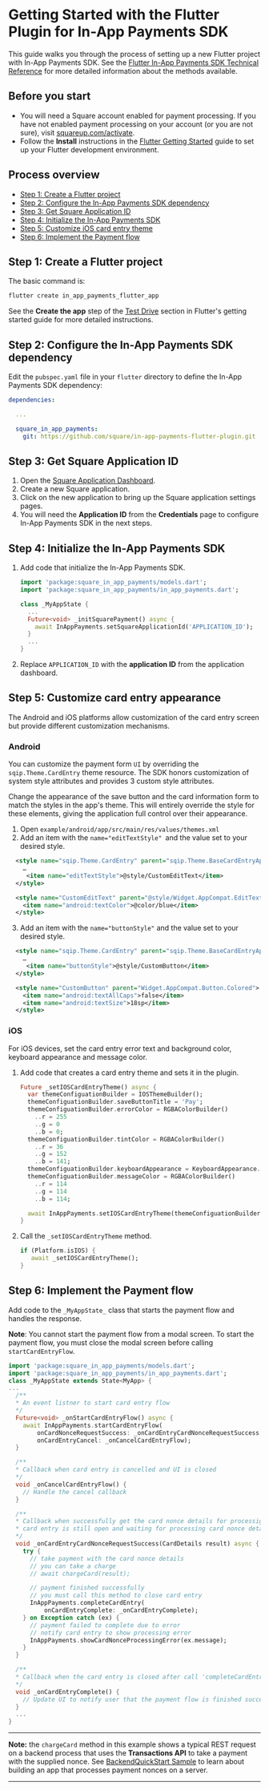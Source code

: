 # Getting Started with the Flutter Plugin for In-App Payments SDK

This guide walks you through the process of setting up a new Flutter
project with In-App Payments SDK. See the
[Flutter In-App Payments SDK Technical Reference](reference.md)
for more detailed information about the methods available.


## Before you start

* You will need a Square account enabled for payment processing. If you have not
  enabled payment processing on your account (or you are not sure), visit
  [squareup.com/activate].
* Follow the **Install** instructions in the [Flutter Getting Started] guide to
  set up your Flutter development environment.


## Process overview

* [Step 1: Create a Flutter project](#step-1-create-a-flutter-project)
* [Step 2: Configure the In-App Payments SDK dependency](#step-2-configure-the-in-app-payments-sdk-dependency)
* [Step 3: Get Square Application ID](#step-3-get-square-application-id)
* [Step 4: Initialize the In-App Payments SDK](#step-4-initialize-the-in-app-payments-sdk)
* [Step 5: Customize iOS card entry theme](#step-5-customize-ios-card-entry-theme)
* [Step 6: Implement the Payment flow](#step-6-implement-the-payment-flow)

## Step 1: Create a Flutter project

The basic command is:

```bash
flutter create in_app_payments_flutter_app
```

See the **Create the app** step of the [Test Drive] section in Flutter's getting
started guide for more detailed instructions.


## Step 2: Configure the In-App Payments SDK dependency

Edit the `pubspec.yaml` file in your `flutter` directory to define the In-App Payments
SDK dependency:
```yaml
dependencies:

  ...

  square_in_app_payments:
    git: https://github.com/square/in-app-payments-flutter-plugin.git
```

## Step 3: Get Square Application ID

1. Open the [Square Application Dashboard].
1. Create a new Square application.
1. Click on the new application to bring up the Square application settings
   pages.
1. You will need the **Application ID** from the
   **Credentials** page to configure In-App Payments SDK in the next steps.

## Step 4: Initialize the In-App Payments SDK

1. Add code that initialize the In-App Payments SDK.
   ```dart
   import 'package:square_in_app_payments/models.dart';
   import 'package:square_in_app_payments/in_app_payments.dart';

   class _MyAppState {
     ...
     Future<void> _initSquarePayment() async {
       await InAppPayments.setSquareApplicationId('APPLICATION_ID');
     }
     ...
   } 

   ```

1. Replace `APPLICATION_ID` with the **application ID** from the application dashboard.

## Step 5: Customize card entry appearance
The Android and iOS platforms allow customization of the card entry screen but provide
different customization mechanisms.

### Android
You can customize the payment form `UI` by overriding the `sqip.Theme.CardEntry`
theme resource. The SDK honors customization of system style attributes and provides 3 custom style
attributes. 

Change the appearance of the save button and the card information form to match
the styles in the app's theme. This will entirely override the style for these
elements, giving the application full control over their appearance.
1. Open `example/android/app/src/main/res/values/themes.xml`
2. Add an item with the `name="editTextStyle" `and the value set to your desired
   style.
```xml {"id": "inapppayments-customizeform-step 2.1", "copy_code": true}
  <style name="sqip.Theme.CardEntry" parent="sqip.Theme.BaseCardEntryAppTheme">
    …
     <item name="editTextStyle">@style/CustomEditText</item>
  </style>

  <style name="CustomEditText" parent="@style/Widget.AppCompat.EditText">
    <item name="android:textColor">@color/blue</item>
  </style>
```
3. Add an item with the `name="buttonStyle"` and the value set to your desired
   style.

```xml {"id": "inapppayments-customizeform-step 2.2", "copy_code": true}
  <style name="sqip.Theme.CardEntry" parent="sqip.Theme.BaseCardEntryAppTheme">
    …
     <item name="buttonStyle">@style/CustomButton</item>
  </style>

  <style name="CustomButton" parent="Widget.AppCompat.Button.Colored">
    <item name="android:textAllCaps">false</item>
    <item name="android:textSize">18sp</item>
  </style>
```

### iOS
For iOS devices, set the card entry error text and background color, keyboard appearance and message color.

1. Add code that creates a card entry theme and sets it in the plugin.
   ```dart
   Future _setIOSCardEntryTheme() async {
     var themeConfiguationBuilder = IOSThemeBuilder();
     themeConfiguationBuilder.saveButtonTitle = 'Pay';
     themeConfiguationBuilder.errorColor = RGBAColorBuilder()
       ..r = 255
       ..g = 0
       ..b = 0;
     themeConfiguationBuilder.tintColor = RGBAColorBuilder()
       ..r = 36
       ..g = 152
       ..b = 141;
     themeConfiguationBuilder.keyboardAppearance = KeyboardAppearance.light;
     themeConfiguationBuilder.messageColor = RGBAColorBuilder()
       ..r = 114
       ..g = 114
       ..b = 114;

     await InAppPayments.setIOSCardEntryTheme(themeConfiguationBuilder.build());
   }
   ```

1. Call the `_setIOSCardEntryTheme` method.

   ```dart
   if (Platform.isIOS) {
      await _setIOSCardEntryTheme();
   }
   ```

## Step 6: Implement the Payment flow

Add code to the `_MyAppState_` class that starts the payment flow and handles
the response. 

**Note**: You cannot start the payment flow from a modal screen. To start
the payment flow, you must close the modal screen before calling `startCardEntryFlow`.

```dart
import 'package:square_in_app_payments/models.dart';
import 'package:square_in_app_payments/in_app_payments.dart';
class _MyAppState extends State<MyApp> {
...
  /** 
  * An event listner to start card entry flow
  */
  Future<void> _onStartCardEntryFlow() async {
    await InAppPayments.startCardEntryFlow(
        onCardNonceRequestSuccess: _onCardEntryCardNonceRequestSuccess,
        onCardEntryCancel: _onCancelCardEntryFlow);
  }

  /**
  * Callback when card entry is cancelled and UI is closed
  */
  void _onCancelCardEntryFlow() {
    // Handle the cancel callback
  }

  /**
  * Callback when successfully get the card nonce details for processig
  * card entry is still open and waiting for processing card nonce details
  */
  void _onCardEntryCardNonceRequestSuccess(CardDetails result) async {
    try {
      // take payment with the card nonce details
      // you can take a charge
      // await chargeCard(result);

      // payment finished successfully
      // you must call this method to close card entry
      InAppPayments.completeCardEntry(
          onCardEntryComplete: _onCardEntryComplete);
    } on Exception catch (ex) {
      // payment failed to complete due to error
      // notify card entry to show processing error
      InAppPayments.showCardNonceProcessingError(ex.message);
    }
  }

  /**
  * Callback when the card entry is closed after call 'completeCardEntry'
  */
  void _onCardEntryComplete() {
    // Update UI to notify user that the payment flow is finished successfully
  }
  ...
}  
```
---
**Note:** the `chargeCard` method in this example shows a typical REST request on a backend process that uses the **Transactions API** to take a payment with the supplied nonce. See [BackendQuickStart Sample] to learn about building an app that processes payment nonces on a server.

---

[//]: # "Link anchor definitions"
[docs.connect.squareup.com]: https://docs.connect.squareup.com
[Mobile Authorization API]: https://docs.connect.squareup.com/payments/readersdk/mobile-authz-guide
[In-App Payments SDK]: https://docs.connect.squareup.com/payments/readersdk/overview
[Square Dashboard]: https://squareup.com/dashboard/
[update policy for In-App Payments SDK]: https://docs.connect.squareup.com/payments/readersdk/overview#readersdkupdatepolicy
[Testing Mobile Apps]: https://docs.connect.squareup.com/testing/mobile
[squareup.com/activate]: https://squareup.com/activate
[Square Application Dashboard]: https://connect.squareup.com/apps/
[In-App Payments SDK Android Setup Guide]: https://docs.connect.squareup.com/payments/readersdk/setup-android
[In-App Payments SDK iOS Setup Guide]: https://docs.connect.squareup.com/payments/readersdk/setup-ios
[root README]: ../README.md
[Flutter Getting Started]: https://flutter.io/docs/get-started/install
[Test Drive]: https://flutter.io/docs/get-started/test-drive
[BackendQuickStart Sample]: https://github.com/square/in-app-payments-server-quickstart